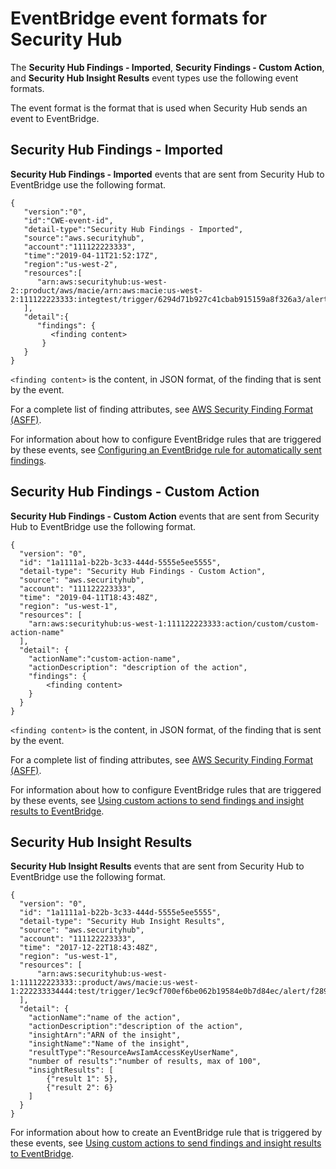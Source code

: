 # EventBridge event formats for Security Hub<a name="securityhub-cwe-event-formats"></a>

The **Security Hub Findings \- Imported**, **Security Findings \- Custom Action**, and **Security Hub Insight Results** event types use the following event formats\.

The event format is the format that is used when Security Hub sends an event to EventBridge\.

## Security Hub Findings \- Imported<a name="securityhub-cwe-event-formats-findings-imported"></a>

**Security Hub Findings \- Imported** events that are sent from Security Hub to EventBridge use the following format\.

```
{
   "version":"0",
   "id":"CWE-event-id",
   "detail-type":"Security Hub Findings - Imported",
   "source":"aws.securityhub",
   "account":"111122223333",
   "time":"2019-04-11T21:52:17Z",
   "region":"us-west-2",
   "resources":[
      "arn:aws:securityhub:us-west-2::product/aws/macie/arn:aws:macie:us-west-2:111122223333:integtest/trigger/6294d71b927c41cbab915159a8f326a3/alert/f2893b211841"
   ],
   "detail":{
      "findings": {
         <finding content>
       }
   }
}
```

`<finding content>` is the content, in JSON format, of the finding that is sent by the event\.

For a complete list of finding attributes, see [AWS Security Finding Format \(ASFF\)](securityhub-findings-format.md)\.

For information about how to configure EventBridge rules that are triggered by these events, see [Configuring an EventBridge rule for automatically sent findings](securityhub-cwe-all-findings.md)\.

## Security Hub Findings \- Custom Action<a name="securityhub-cwe-event-formats-findings-custom-action"></a>

**Security Hub Findings \- Custom Action** events that are sent from Security Hub to EventBridge use the following format\.

```
{
  "version": "0",
  "id": "1a1111a1-b22b-3c33-444d-5555e5ee5555",
  "detail-type": "Security Hub Findings - Custom Action",
  "source": "aws.securityhub",
  "account": "111122223333",
  "time": "2019-04-11T18:43:48Z",
  "region": "us-west-1",
  "resources": [
    "arn:aws:securityhub:us-west-1:111122223333:action/custom/custom-action-name"
  ],
  "detail": {
    "actionName":"custom-action-name",
    "actionDescription": "description of the action",
    "findings": {
        <finding content>
    }
  }
}
```

`<finding content>` is the content, in JSON format, of the finding that is sent by the event\.

For a complete list of finding attributes, see [AWS Security Finding Format \(ASFF\)](securityhub-findings-format.md)\.

For information about how to configure EventBridge rules that are triggered by these events, see [Using custom actions to send findings and insight results to EventBridge](securityhub-cwe-custom-actions.md)\.

## Security Hub Insight Results<a name="securityhub-cwe-event-formats-insight-results"></a>

**Security Hub Insight Results** events that are sent from Security Hub to EventBridge use the following format\.

```
{ 
  "version": "0",
  "id": "1a1111a1-b22b-3c33-444d-5555e5ee5555",
  "detail-type": "Security Hub Insight Results",
  "source": "aws.securityhub",
  "account": "111122223333",
  "time": "2017-12-22T18:43:48Z",
  "region": "us-west-1",
  "resources": [
      "arn:aws:securityhub:us-west-1:111122223333::product/aws/macie:us-west-1:222233334444:test/trigger/1ec9cf700ef6be062b19584e0b7d84ec/alert/f2893b211841"
  ],
  "detail": {
    "actionName":"name of the action",
    "actionDescription":"description of the action",
    "insightArn":"ARN of the insight",
    "insightName":"Name of the insight",
    "resultType":"ResourceAwsIamAccessKeyUserName",
    "number of results":"number of results, max of 100",
    "insightResults": [
        {"result 1": 5},
        {"result 2": 6}
    ]
  }
}
```

For information about how to create an EventBridge rule that is triggered by these events, see [Using custom actions to send findings and insight results to EventBridge](securityhub-cwe-custom-actions.md)\.